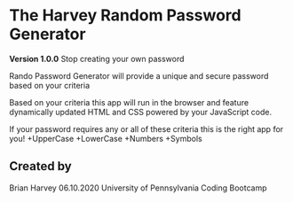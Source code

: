 # The Harvey Random Password Generator
**Version 1.0.0**
Stop creating your own password 

Rando Password Generator will provide a unique and secure password based on your criteria

Based on your criteria this app will run in the browser and feature dynamically updated HTML and CSS powered by your JavaScript code.

If your password requires any or all of these criteria this is the right app for you!
+UpperCase
+LowerCase
+Numbers
+Symbols

## Created by
Brian Harvey
06.10.2020
University of Pennsylvania Coding Bootcamp 
